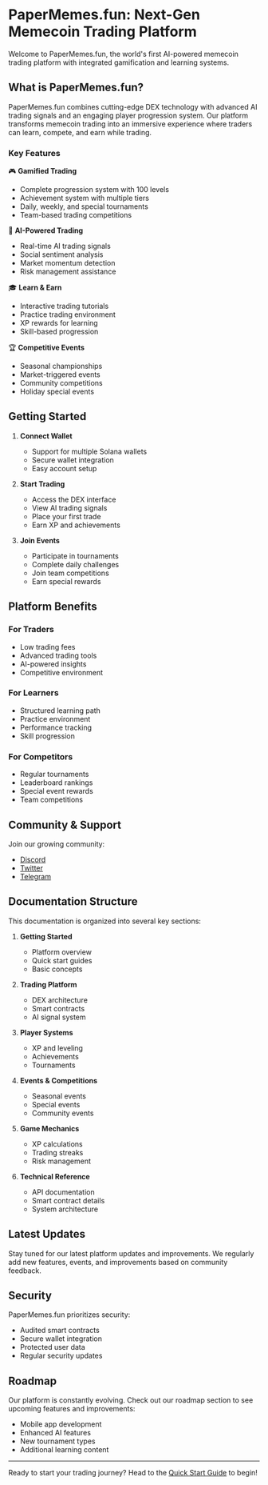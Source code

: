 # PaperMemes.fun: Next-Gen Memecoin Trading Platform

Welcome to PaperMemes.fun, the world's first AI-powered memecoin trading platform with integrated gamification and learning systems.

## What is PaperMemes.fun?

PaperMemes.fun combines cutting-edge DEX technology with advanced AI trading signals and an engaging player progression system. Our platform transforms memecoin trading into an immersive experience where traders can learn, compete, and earn while trading.

### Key Features

🎮 **Gamified Trading**
- Complete progression system with 100 levels
- Achievement system with multiple tiers
- Daily, weekly, and special tournaments
- Team-based trading competitions

🤖 **AI-Powered Trading**
- Real-time AI trading signals
- Social sentiment analysis
- Market momentum detection
- Risk management assistance

🎓 **Learn & Earn**
- Interactive trading tutorials
- Practice trading environment
- XP rewards for learning
- Skill-based progression

🏆 **Competitive Events**
- Seasonal championships
- Market-triggered events
- Community competitions
- Holiday special events

## Getting Started

1. **Connect Wallet**
   - Support for multiple Solana wallets
   - Secure wallet integration
   - Easy account setup

2. **Start Trading**
   - Access the DEX interface
   - View AI trading signals
   - Place your first trade
   - Earn XP and achievements

3. **Join Events**
   - Participate in tournaments
   - Complete daily challenges
   - Join team competitions
   - Earn special rewards

## Platform Benefits

### For Traders
- Low trading fees
- Advanced trading tools
- AI-powered insights
- Competitive environment

### For Learners
- Structured learning path
- Practice environment
- Performance tracking
- Skill progression

### For Competitors
- Regular tournaments
- Leaderboard rankings
- Special event rewards
- Team competitions

## Community & Support

Join our growing community:
- [Discord](https://discord.gg/papermemes)
- [Twitter](https://twitter.com/papermemes)
- [Telegram](https://t.me/papermemes)

## Documentation Structure

This documentation is organized into several key sections:

1. **Getting Started**
   - Platform overview
   - Quick start guides
   - Basic concepts

2. **Trading Platform**
   - DEX architecture
   - Smart contracts
   - AI signal system

3. **Player Systems**
   - XP and leveling
   - Achievements
   - Tournaments

4. **Events & Competitions**
   - Seasonal events
   - Special events
   - Community events

5. **Game Mechanics**
   - XP calculations
   - Trading streaks
   - Risk management

6. **Technical Reference**
   - API documentation
   - Smart contract details
   - System architecture

## Latest Updates

Stay tuned for our latest platform updates and improvements. We regularly add new features, events, and improvements based on community feedback.

## Security

PaperMemes.fun prioritizes security:
- Audited smart contracts
- Secure wallet integration
- Protected user data
- Regular security updates

## Roadmap

Our platform is constantly evolving. Check out our roadmap section to see upcoming features and improvements:
- Mobile app development
- Enhanced AI features
- New tournament types
- Additional learning content

---

Ready to start your trading journey? Head to the [Quick Start Guide](docs/overview/quickstart.md) to begin!
